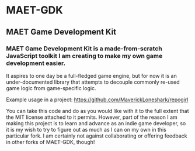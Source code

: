 # MAET-GDK
## MAET Game Development Kit

### MAET Game Development Kit is a made-from-scratch JavaScript toolkit I am creating to make my own game development easier.
It aspires to one day be a full-fledged game engine, but for now it is an under-documented library that attempts to decouple commonly re-used game logic from game-specific logic.

Example usage in a project: https://github.com/MaverickLoneshark/repogirl

You can take this code and do as you would like with it to the full extent that the MIT license attached to it permits.
However, part of the reason I am making this project is to learn and advance as an indie game developer, so it is my wish to try to figure out as much as I can on my own in this particular fork.
I am certainly not against collaborating or offering feedback in other forks of MAET-GDK, though!
